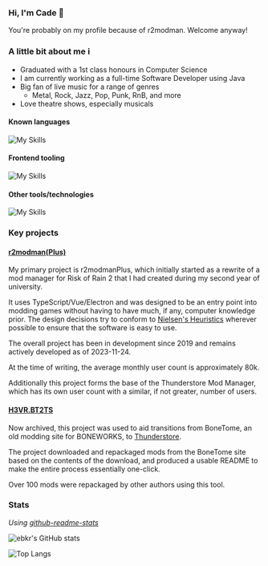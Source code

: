 ### Hi, I'm Cade 👋

You're probably on my profile because of r2modman. Welcome anyway!

### A little bit about me ℹ️

- Graduated with a 1st class honours in Computer Science
- I am currently working as a full-time Software Developer using Java
- Big fan of live music for a range of genres
  - Metal, Rock, Jazz, Pop, Punk, RnB, and more
- Love theatre shows, especially musicals

#### Known languages
![My Skills](https://skillicons.dev/icons?i=go,java,ts,js,cs,lua)

#### Frontend tooling
![My Skills](https://skillicons.dev/icons?i=scss,svelte,vue,css,react,electron)

#### Other tools/technologies
![My Skills](https://skillicons.dev/icons?i=idea,vscode,visualstudio,spring)

### Key projects

#### [r2modman(Plus)](https://github.com/ebkr/r2modmanPlus)

My primary project is r2modmanPlus, which initially started as a rewrite of a mod manager for Risk of Rain 2 that I had created during my second year of university.

It uses TypeScript/Vue/Electron and was designed to be an entry point into modding games without having to have much, if any, computer knowledge prior.
The design decisions try to conform to [Nielsen's Heuristics](https://www.nngroup.com/articles/ten-usability-heuristics/) wherever possible to ensure that the software is easy to use.

The overall project has been in development since 2019 and remains actively developed as of 2023-11-24.

At the time of writing, the average monthly user count is approximately 80k.

Additionally this project forms the base of the Thunderstore Mod Manager, which has its own user count with a similar, if not greater, number of users.

#### [H3VR.BT2TS](https://github.com/ebkr/H3VR.BT2TS)

Now archived, this project was used to aid transitions from BoneTome, an old modding site for BONEWORKS, to [Thunderstore](https://thunderstore.io). 

The project downloaded and repackaged mods from the BoneTome site based on the contents of the download, and produced a usable README to make the entire process essentially one-click.

Over 100 mods were repackaged by other authors using this tool.

### Stats
_Using [github-readme-stats](https://github.com/anuraghazra/github-readme-stats)_

![ebkr's GitHub stats](https://github-readme-stats.vercel.app/api?username=ebkr&show_icons=true)

![Top Langs](https://github-readme-stats.vercel.app/api/top-langs/?username=anuraghazra)

<!--
**ebkr/ebkr** is a ✨ _special_ ✨ repository because its `README.md` (this file) appears on your GitHub profile.

Here are some ideas to get you started:

- 🔭 I’m currently working on ...
- 🌱 I’m currently learning ...
- 👯 I’m looking to collaborate on ...
- 🤔 I’m looking for help with ...
- 💬 Ask me about ...
- 📫 How to reach me: ...
- 😄 Pronouns: ...
- ⚡ Fun fact: ...
-->
